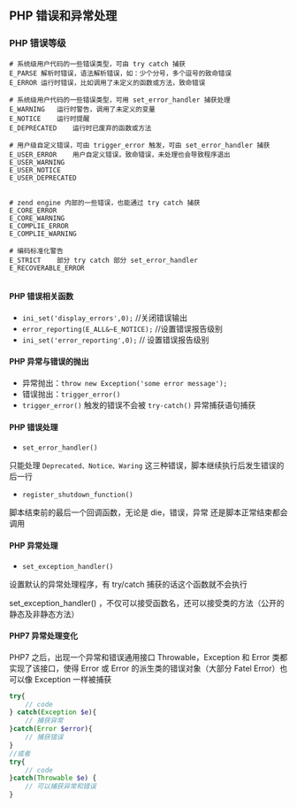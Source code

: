 ## PHP 错误和异常处理

### PHP 错误等级

```
# 系统级用户代码的一些错误类型，可由 try catch 捕获
E_PARSE 解析时错误，语法解析错误，如：少个分号，多个逗号的致命错误
E_ERROR 运行时错误，比如调用了未定义的函数或方法，致命错误

# 系统级用户代码的一些错误类型，可用 set_error_handler 捕获处理
E_WARNING	运行时警告，调用了未定义的变量
E_NOTICE	运行时提醒
E_DEPRECATED	运行时已废弃的函数或方法

# 用户级自定义错误，可由 trigger_error 触发，可由 set_error_handler 捕获
E_USER_ERROR	用户自定义错误，致命错误，未处理也会导致程序退出
E_USER_WARNING	
E_USER_NOTICE
E_USER_DEPRECATED


# zend engine 内部的一些错误，也能通过 try catch 捕获
E_CORE_ERROR
E_CORE_WARNING
E_COMPLIE_ERROR
E_COMPLIE_WARNING

# 编码标准化警告
E_STRICT	部分 try catch 部分 set_error_handler
E_RECOVERABLE_ERROR


```



#### PHP 错误相关函数

- `ini_set('display_errors',0);`	//关闭错误输出
- `error_reporting(E_ALL&~E_NOTICE);` //设置错误报告级别
- `ini_set('error_reporting',0);` // 设置错误报告级别

#### PHP 异常与错误的抛出

- 异常抛出：`throw new Exception('some error message');`
- 错误抛出：`trigger_error()`
- `trigger_error()` 触发的错误不会被 `try-catch()` 异常捕获语句捕获

#### PHP 错误处理

- `set_error_handler()`

只能处理 `Deprecated、Notice、Waring` 这三种错误，脚本继续执行后发生错误的后一行

- `register_shutdown_function()`

脚本结束前的最后一个回调函数，无论是 die，错误，异常 还是脚本正常结束都会调用

#### PHP 异常处理

- `set_exception_handler()`

设置默认的异常处理程序，有 try/catch 捕获的话这个函数就不会执行

set_exception_handler() ，不仅可以接受函数名，还可以接受类的方法（公开的静态及非静态方法）

#### PHP7 异常处理变化

PHP7 之后，出现一个异常和错误通用接口 Throwable，Exception 和 Error 类都实现了该接口，使得 Error 或 Error 的派生类的错误对象（大部分 Fatel Error）也可以像 Exception 一样被捕获

```php
try{
    // code
} catch(Exception $e){
    // 捕获异常
}catch(Error $error){
    // 捕获错误
}
//或者
try{
    // code
}catch(Throwable $e) {
    // 可以捕获异常和错误
}
```
